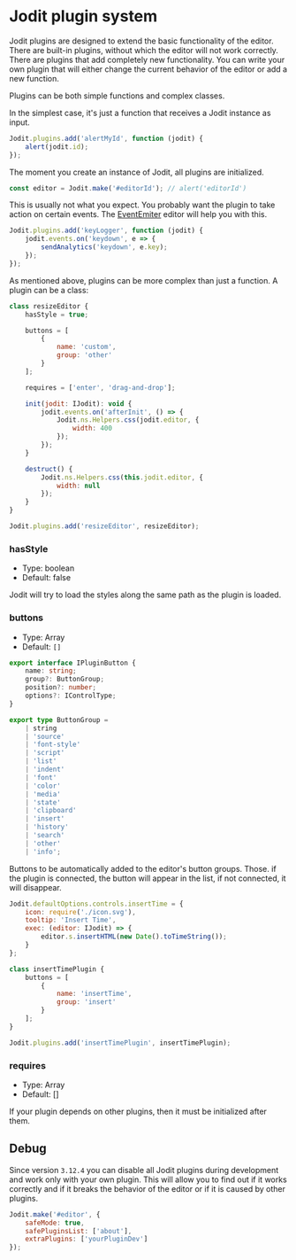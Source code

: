 # Jodit plugin system

Jodit plugins are designed to extend the basic functionality of the editor.
There are built-in plugins, without which the editor will not work correctly. There are plugins that add completely new functionality.
You can write your own plugin that will either change the current behavior of the editor or add a new function.

Plugins can be both simple functions and complex classes.

In the simplest case, it's just a function that receives a Jodit instance as input.

```js
Jodit.plugins.add('alertMyId', function (jodit) {
	alert(jodit.id);
});
```

The moment you create an instance of Jodit, all plugins are initialized.

```js
const editor = Jodit.make('#editorId'); // alert('editorId')
```

This is usually not what you expect. You probably want the plugin to take action on certain events.
The [EventEmiter](https://github.com/xdan/jodit/blob/master/src/types/events.d.ts#L9) editor will help you with this.

```js
Jodit.plugins.add('keyLogger', function (jodit) {
	jodit.events.on('keydown', e => {
		sendAnalytics('keydown', e.key);
	});
});
```

As mentioned above, plugins can be more complex than just a function. A plugin can be a class:

```js
class resizeEditor {
	hasStyle = true;

	buttons = [
		{
			name: 'custom',
			group: 'other'
		}
	];

	requires = ['enter', 'drag-and-drop'];

	init(jodit: IJodit): void {
		jodit.events.on('afterInit', () => {
			Jodit.ns.Helpers.css(jodit.editor, {
				width: 400
			});
		});
	}

	destruct() {
		Jodit.ns.Helpers.css(this.jodit.editor, {
			width: null
		});
	}
}

Jodit.plugins.add('resizeEditor', resizeEditor);
```

### hasStyle

-   Type: boolean
-   Default: false

Jodit will try to load the styles along the same path as the plugin is loaded.

### buttons

-   Type: Array<IPluginButton>
-   Default: `[]`

```typescript
export interface IPluginButton {
	name: string;
	group?: ButtonGroup;
	position?: number;
	options?: IControlType;
}

export type ButtonGroup =
	| string
	| 'source'
	| 'font-style'
	| 'script'
	| 'list'
	| 'indent'
	| 'font'
	| 'color'
	| 'media'
	| 'state'
	| 'clipboard'
	| 'insert'
	| 'history'
	| 'search'
	| 'other'
	| 'info';
```

Buttons to be automatically added to the editor's button groups.
Those. if the plugin is connected, the button will appear in the list, if not connected, it will disappear.

```js
Jodit.defaultOptions.controls.insertTime = {
	icon: require('./icon.svg'),
	tooltip: 'Insert Time',
	exec: (editor: IJodit) => {
		editor.s.insertHTML(new Date().toTimeString());
	}
};

class insertTimePlugin {
	buttons = [
		{
			name: 'insertTime',
			group: 'insert'
		}
	];
}

Jodit.plugins.add('insertTimePlugin', insertTimePlugin);
```

### requires

-   Type: Array<string>
-   Default: []

If your plugin depends on other plugins, then it must be initialized after them.

## Debug

Since version `3.12.4` you can disable all Jodit plugins during development and work only with your own plugin.
This will allow you to find out if it works correctly and if it breaks the behavior of the editor or if it is caused by other plugins.

```js
Jodit.make('#editor', {
	safeMode: true,
	safePluginsList: ['about'],
	extraPlugins: ['yourPluginDev']
});
```
